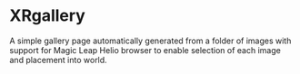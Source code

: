 # XRgallery
A simple gallery page automatically generated from a folder of images with support for Magic Leap Helio browser to enable selection of each image and placement into world.
